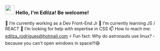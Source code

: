 ### <img src="https://media.giphy.com/media/hvRJCLFzcasrR4ia7z/giphy.gif" width="30px" height="30px"> Hello, I'm Edilza! Be welcome!

🔭 I’m currently working as a Dev Front-End Jr 
🌱 I’m currently learning JS / REACT 
🤔 I’m looking for help with expertise in CSS
📫 How to reach me: edilza_rodrigues@hotmail.com
⚡ Fun fact: Why do astronauts use linux? - because you can't open windows in space!!!😄
